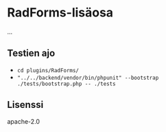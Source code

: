 # RadForms-lisäosa

...

## Testien ajo

- `cd plugins/RadForms/`
- `"../../backend/vendor/bin/phpunit" --bootstrap ./tests/bootstrap.php -- ./tests`

## Lisenssi

apache-2.0
